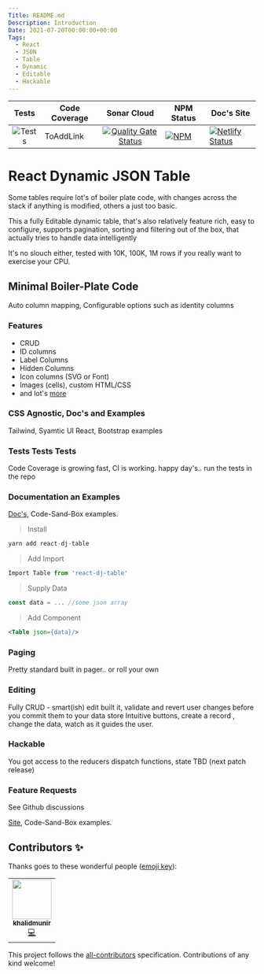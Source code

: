 ```yaml
---
Title: README.md
Description: Introduction
Date: 2021-07-20T00:00:00+00:00
Tags:
  - React
  - JSON
  - Table
  - Dynamic
  - Editable
  - Hackable
---
```


|       Tests      | Code Coverage | Sonar Cloud | NPM Status | Doc's Site |
|:----------------:|---------------|:-----------:|------------|------------|
| ![Tests](https://github.com/github/docs/actions/workflows/test.yml/badge.svg) |  ToAddLink    | [![Quality Gate Status](https://sonarcloud.io/api/project_badges/measure?project=sajrashid_React-Dynamic-Json-Table&metric=alert_status)](https://sonarcloud.io/dashboard?id=sajrashid_React-Dynamic-Json-Table) | [![NPM](https://nodei.co/npm/react-dj-table.png?compact=true)](https://nodei.co/npm/react-dj-table/)       | [![Netlify Status](https://api.netlify.com/api/v1/badges/ad1de4da-ad86-4c8f-a533-732539d451a7/deploy-status)](https://app.netlify.com/sites/react-dj-table/deploys)    |

# React Dynamic JSON Table
Some tables require lot's of boiler plate code, with changes across the stack if anything is modified, others a just too basic.

This a fully Editable dynamic table, that's also relatively feature rich, easy to configure, supports pagination, sorting and filtering out of the box, that actually tries to handle data intelligently

It's no slouch either, tested with 10K, 100K, 1M rows if you really want to exercise your CPU.

## Minimal Boiler-Plate Code
Auto column mapping, Configurable options such as identity columns

### Features
* CRUD
* ID columns
* Label Columns
* Hidden Columns
* Icon columns (SVG or Font)
* Images (cells), custom HTML/CSS
* and lot's [more](https://react-dj-table.netlify.app/)

### CSS Agnostic, Doc's and Examples
Tailwind, Syamtic UI React, Bootstrap examples

### Tests Tests Tests
Code Coverage is growing fast, CI is working. happy day's.. run the tests in the repo

### Documentation an Examples
[Doc's](https://react-dj-table.netlify.app/), Code-Sand-Box examples.


>Install
 ```js
yarn add react-dj-table
```
>Add Import
 ```js
Import Table from 'react-dj-table'
```
>Supply Data
 ```js
const data = ... //some json array
```
>Add Component
 ```html
<Table json={data}/>
```
### Paging
Pretty standard built in pager.. or roll your own

### Editing
Fully CRUD - smart(ish) edit built it, validate and revert user changes before you commit them to your data store
Intuitive buttons, create a record , change the data, watch as it guides the user.

### Hackable
You got access to the reducers dispatch functions, state TBD (next patch release)
### Feature Requests
See Github discussions

[Site](https://react-dj-table.netlify.app/), Code-Sand-Box examples.









## Contributors ✨

Thanks goes to these wonderful people ([emoji key](https://allcontributors.org/docs/en/emoji-key)):

<!-- ALL-CONTRIBUTORS-LIST:START - Do not remove or modify this section -->
<!-- prettier-ignore-start -->
<!-- markdownlint-disable -->
<table>
  <tr>
    <td align="center"><a href="https://github.com/khalidmunir"><img src="https://avatars.githubusercontent.com/u/16494491?v=4?s=80" width="80px;" alt=""/><br /><sub><b>khalidmunir</b></sub></a><br /><a href="https://github.com/SajRashid/React-Dynamic-Json-Table/commits?author=khalidmunir" title="Code">💻</a></td>
  </tr>
</table>

<!-- markdownlint-restore -->
<!-- prettier-ignore-end -->

<!-- ALL-CONTRIBUTORS-LIST:END -->

This project follows the [all-contributors](https://github.com/all-contributors/all-contributors) specification. Contributions of any kind welcome!

